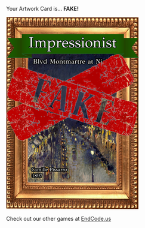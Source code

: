Your Artwork Card is... 
  **FAKE!**
 
 ![alt text](ArtworBlvd_Montmartre_at_Night_Fake[face,1].png?raw=true "Artwork Card")  
 
 
 
 
 
 Check out our other games at [EndCode.us](https://endcode.us/)
